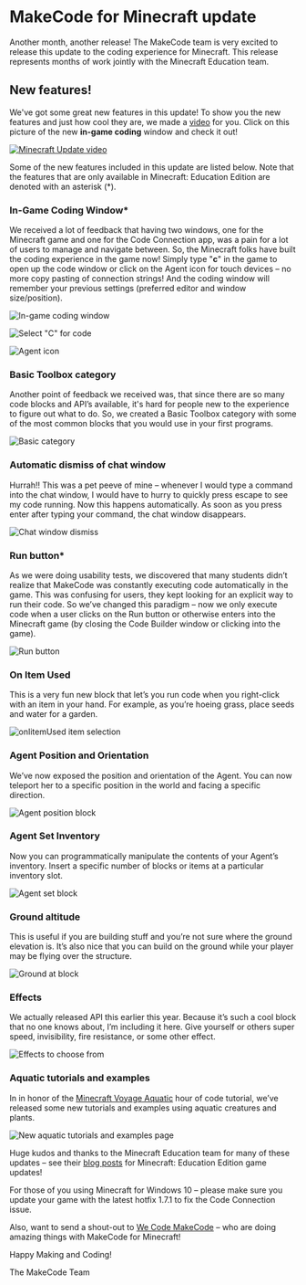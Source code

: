 # MakeCode for Minecraft update

Another month, another release! The MakeCode team is very excited to release this update to the coding experience for Minecraft. This release represents months of work jointly with the Minecraft Education team.

## New features!

We've got some great new features in this update! To show you the new features and just how cool they are, we made a [video](https://youtu.be/Lt5n8TbIK7E) for you. Click on this picture of the new **in-game coding** window and check it out!

[![Minecraft Update video](/static/blog/minecraft/11-07-2018/update-video-thumb.png)](https://youtu.be/Lt5n8TbIK7E)

Some of the new features included in this update are listed below. Note that the features that are only available in Minecraft: Education Edition are denoted with an asterisk (\*).

### In-Game Coding Window\*

We received a lot of feedback that having two windows, one for the Minecraft game and one for the Code Connection app, was a pain for a lot of users to manage and navigate between. So, the Minecraft folks have built the coding experience in the game now! Simply type "**c**" in the game to open up the code window or click on the Agent icon for touch devices – no more copy pasting of connection strings! And the coding window will remember your previous settings (preferred editor and window size/position).

![In-game coding window](/static/blog/minecraft/11-07-2018/in-game-code-window.gif)

![Select "C" for code](/static/blog/minecraft/11-07-2018/c-for-code.png)

![Agent icon](/static/blog/minecraft/11-07-2018/agent-icon.png)

### Basic Toolbox category

Another point of feedback we received was, that since there are so many code blocks and API’s available, it's hard for people new to the experience to figure out what to do. So, we created a Basic Toolbox category with some of the most common blocks that you would use in your first programs.

![Basic category](/static/blog/minecraft/11-07-2018/basic-category.png)

### Automatic dismiss of chat window

Hurrah!! This was a pet peeve of mine – whenever I would type a command into the chat window, I would have to hurry to quickly press escape to see my code running. Now this happens automatically. As soon as you press enter after typing your command, the chat window disappears.

![Chat window dismiss](/static/blog/minecraft/11-07-2018/chat-window.gif)

### Run button\*

As we were doing usability tests, we discovered that many students didn’t realize that MakeCode was constantly executing code automatically in the game. This was confusing for users, they kept looking for an explicit way to run their code. So we’ve changed this paradigm – now we only execute code when a user clicks on the Run button or otherwise enters into the Minecraft game (by closing the Code Builder window or clicking into the game).

![Run button](/static/blog/minecraft/11-07-2018/run-button.png)

### On Item Used

This is a very fun new block that let’s you run code when you right-click with an item in your hand. For example, as you’re hoeing grass, place seeds and water for a garden.

![onIitemUsed item selection](/static/blog/minecraft/11-07-2018/on-item-used.png)

### Agent Position and Orientation

We’ve now exposed the position and orientation of the Agent. You can now teleport her to a specific position in the world and facing a specific direction.

![Agent position block](/static/blog/minecraft/11-07-2018/agent-position.png)

### Agent Set Inventory

Now you can programmatically manipulate the contents of your Agent’s inventory. Insert a specific number of blocks or items at a particular inventory slot.

![Agent set block](/static/blog/minecraft/11-07-2018/agent-set-block.png)

### Ground altitude

This is useful if you are building stuff and you’re not sure where the ground elevation is. It’s also nice that you can build on the ground while your player may be flying over the structure.

![Ground at block](/static/blog/minecraft/11-07-2018/ground-at.png)

### Effects

We actually released API this earlier this year. Because it’s such a cool block that no one knows about, I’m including it here. Give yourself or others super speed, invisibility, fire resistance, or some other effect.

![Effects to choose from](/static/blog/minecraft/11-07-2018/effects.png)

### Aquatic tutorials and examples

In in honor of the [Minecraft Voyage Aquatic](https://education.minecraft.net/blog/embark-on-the-voyage-aquatic-a-new-minecraft-hour-of-code/) hour of code tutorial, we’ve released some new tutorials and examples using aquatic creatures and plants.

![New aquatic tutorials and examples page](/static/blog/minecraft/11-07-2018/aquatic-fun.png)

Huge kudos and thanks to the Minecraft Education team for many of these updates – see their [blog posts](https://education.minecraft.net/blog/) for Minecraft: Education Edition game updates!

For those of you using Minecraft for Windows 10 – please make sure you update your game with the latest hotfix 1.7.1 to fix the Code Connection issue.

Also, want to send a shout-out to [We Code MakeCode](https://wecodemakecode.com/) – who are doing amazing things with MakeCode for Minecraft!

  
Happy Making and Coding!

The MakeCode Team